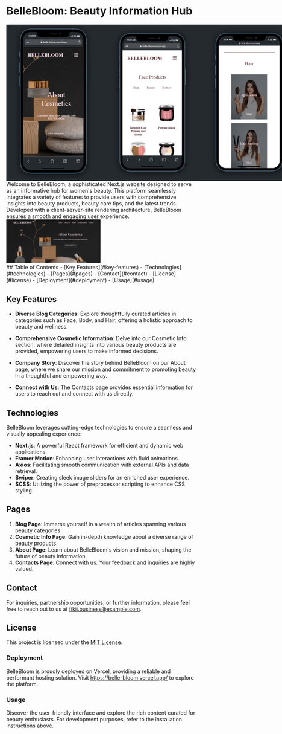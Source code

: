 # BelleBloom: Beauty Information Hub


<div style="display:flex;">
<img src="bellebloom/public/images/ReadMeImages/bellebloom home-1.png" width="250" alt="Image 1">
    <img src="bellebloom/public/images/ReadMeImages/belle-bloom-product-3.png" width="270" alt="Image 1">
<img src="bellebloom/public/images/ReadMeImages/bellebloom-blogs-2.png" width="250" alt="Image 3">
</div>
Welcome to BelleBloom, a sophisticated Next.js website designed to serve as an informative hub for women's beauty. This platform seamlessly integrates a variety of features to provide users with comprehensive insights into beauty products, beauty care tips, and the latest trends. Developed with a client-server-site rendering architecture, BelleBloom ensures a smooth and engaging user experience.

<div><img src="bellebloom/public/images/ReadMeImages/bellebloom-home-ds.png" width="250" alt="Image 4"></div>
## Table of Contents
- [Key Features](#key-features)
- [Technologies](#technologies)
- [Pages](#pages)
- [Contact](#contact)
- [License](#license)
- [Deployment](#deployment)
- [Usage](#usage)

## Key Features

- **Diverse Blog Categories**: Explore thoughtfully curated articles in categories such as Face, Body, and Hair, offering a holistic approach to beauty and wellness.

- **Comprehensive Cosmetic Information**: Delve into our Cosmetic Info section, where detailed insights into various beauty products are provided, empowering users to make informed decisions.

- **Company Story**: Discover the story behind BelleBloom on our About page, where we share our mission and commitment to promoting beauty in a thoughtful and empowering way.

- **Connect with Us**: The Contacts page provides essential information for users to reach out and connect with us directly.

## Technologies

BelleBloom leverages cutting-edge technologies to ensure a seamless and visually appealing experience:

- **Next.js**: A powerful React framework for efficient and dynamic web applications.
- **Framer Motion**: Enhancing user interactions with fluid animations.
- **Axios**: Facilitating smooth communication with external APIs and data retrieval.
- **Swiper**: Creating sleek image sliders for an enriched user experience.
- **SCSS**: Utilizing the power of preprocessor scripting to enhance CSS styling.



## Pages

1. **Blog Page**: Immerse yourself in a wealth of articles spanning various beauty categories.
2. **Cosmetic Info Page**: Gain in-depth knowledge about a diverse range of beauty products.
3. **About Page**: Learn about BelleBloom's vision and mission, shaping the future of beauty information.
4. **Contacts Page**: Connect with us. Your feedback and inquiries are highly valued.

## Contact

For inquiries, partnership opportunities, or further information, please feel free to reach out to us at [fikii.business@example.com](mailto:fikii.business@example.com).

## License

This project is licensed under the [MIT License](LICENSE.md).



### Deployment

BelleBloom is proudly deployed on Vercel, providing a reliable and performant hosting solution. Visit https://belle-bloom.vercel.app/ to explore the platform.

### Usage

Discover the user-friendly interface and explore the rich content curated for beauty enthusiasts. For development purposes, refer to the installation instructions above.
